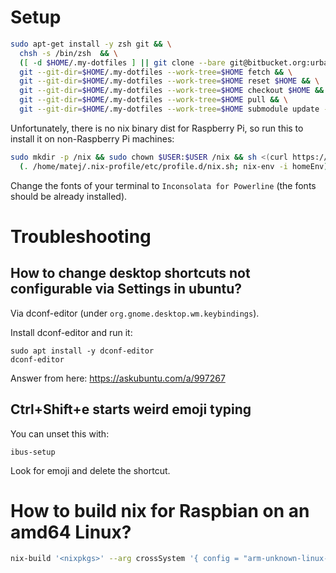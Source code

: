 # Setup

```bash
sudo apt-get install -y zsh git && \
  chsh -s /bin/zsh  && \
  ([ -d $HOME/.my-dotfiles ] || git clone --bare git@bitbucket.org:urbas/my-dotfiles.git $HOME/.my-dotfiles) && \
  git --git-dir=$HOME/.my-dotfiles --work-tree=$HOME fetch && \
  git --git-dir=$HOME/.my-dotfiles --work-tree=$HOME reset $HOME && \
  git --git-dir=$HOME/.my-dotfiles --work-tree=$HOME checkout $HOME && \
  git --git-dir=$HOME/.my-dotfiles --work-tree=$HOME pull && \
  git --git-dir=$HOME/.my-dotfiles --work-tree=$HOME submodule update --recursive --init
```

Unfortunately, there is no nix binary dist for Raspberry Pi, so run this to install it on non-Raspberry Pi machines:
```bash
sudo mkdir -p /nix && sudo chown $USER:$USER /nix && sh <(curl https://nixos.org/nix/install) --no-daemon && \
  (. /home/matej/.nix-profile/etc/profile.d/nix.sh; nix-env -i homeEnv)
```

Change the fonts of your terminal to `Inconsolata for Powerline` (the fonts should be already installed).

# Troubleshooting

## How to change desktop shortcuts not configurable via Settings in ubuntu?
Via dconf-editor (under `org.gnome.desktop.wm.keybindings`).

Install dconf-editor and run it:
```
sudo apt install -y dconf-editor
dconf-editor
```

Answer from here: https://askubuntu.com/a/997267

## Ctrl+Shift+e starts weird emoji typing
You can unset this with:
```
ibus-setup
```

Look for emoji and delete the shortcut.

# How to build nix for Raspbian on an amd64 Linux?
```bash
nix-build '<nixpkgs>' --arg crossSystem '{ config = "arm-unknown-linux-gnueabihf"; }' -A pkgs.nix
```